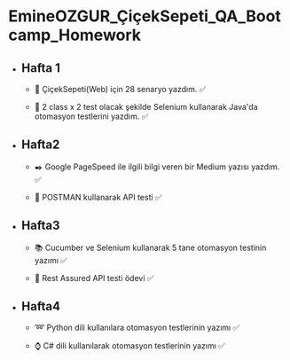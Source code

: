 # EmineOZGUR_ÇiçekSepeti_QA_Bootcamp_Homework

* ## Hafta 1

   * :memo: ÇiçekSepeti(Web) için 28 senaryo yazdım. :white_check_mark:

   * :open_file_folder: 2 class x 2 test olacak şekilde Selenium kullanarak Java'da otomasyon testlerini yazdım. :white_check_mark:


* ## Hafta2

  * :black_nib: Google PageSpeed ile ilgili bilgi veren bir Medium yazısı yazdım. :white_check_mark:
  
  * :dart: POSTMAN kullanarak API testi :white_check_mark:


* ## Hafta3

  * :books: Cucumber ve Selenium kullanarak 5 tane otomasyon testinin yazımı :white_check_mark:
  
  * :pushpin: Rest Assured API testi ödevi :white_check_mark:


* ## Hafta4
  * :loop: Python dili kullanılara otomasyon testlerinin yazımı :white_check_mark:
  
  * :watch: C# dili kullanılarak otomasyon testlerinin yazımı :white_check_mark:


